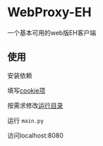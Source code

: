 # WebProxy-EH
 一个基本可用的web版EH客户端

## 使用
安装依赖

填写[cookie项](https://github.com/DriverLin/WebProxy-EH/blob/main/main.py#L25)

按需求修改[运行目录](https://github.com/DriverLin/WebProxy-EH/blob/main/main.py#L29)

运行 ```main.py```

访问localhost:8080

